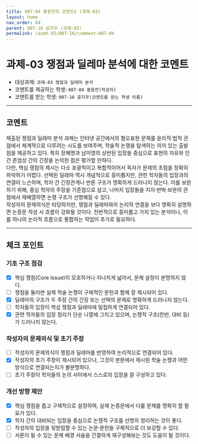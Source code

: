 ```yaml
---
title: 007-04 홍용찬의 코멘트b (과제-03) 
layout: home
nav_order: 04
parent: 007-16 윤지우 (과제-03)
permalink: /asmt-03/007-16/comment-007-04
---
```


# 과제-03 쟁점과 딜레마 분석에 대한 코멘트

- 대상과제: `과제-03 쟁점과 딜레마 분석`
- 코멘트를 제공하는 학생: `007-04 홍용찬(작성자)` 
- 코멘트를 받는 학생: `007-16 윤지우(코멘트를 받는 학생 이름)` 

---

## 코멘트

제출된 쟁점과 딜레마 분석 과제는 인터넷 공간에서의 혐오표현 문제를 윤리적·법적 관점에서 체계적으로 다루려는 시도를 보여주며, 학술적 논쟁을 탐색하는 의미 있는 출발점을 제공하고 있다. 특히 장혜명과 남미영의 상반된 입장을 중심으로 표현의 자유와 인간 존엄성 간의 긴장을 논의한 점은 평가할 만하다.  
다만, 핵심 쟁점의 제시는 다소 포괄적이고 복합적이어서 독자가 문제의 초점을 정확히 파악하기 어렵다. 선택된 딜레마 역시 개념적으로 흥미롭지만, 관련 학자들의 입장과의 연결이 느슨하며, 학자 간 긴장관계나 반론 구조가 명확하게 드러나지 않는다. 이를 보완하기 위해, 중심 학자의 주장을 기준점으로 삼고, 나머지 입장들을 지지·반박·보완의 관점에서 재배열하면 논쟁 구조가 선명해질 수 있다.  
작성자의 문제의식은 타당하지만, 쟁점과 딜레마와의 논리적 연결을 보다 명확히 설명하면 논증문 작성 시 흐름이 강화될 것이다. 전반적으로 흥미롭고 가치 있는 분석이나, 이를 하나의 논리적 흐름으로 통합하는 작업이 추가로 필요하다.  

---

## 체크 포인트

### **기초 구조 점검**
- [x] 핵심 쟁점(Core Issue)이 모호하거나 지나치게 넓어서, 문제 설정이 분명하지 않다.
- [ ] 쟁점을 둘러싼 실제 학술 논쟁이 구체적인 문헌과 함께 잘 제시되어 있다.
- [x] 딜레마의 구조가 두 주장 간의 긴장 또는 선택의 문제로 명확하게 드러나지 않는다.
- [ ] 학자들의 입장이 핵심 쟁점과 딜레마에 밀접하게 연결되어 있다.
- [x] 관련 학자들의 입장 정리가 단순 나열에 그치고 있으며, 논쟁적 구조(찬반, 대비 등)가 드러나지 않는다.

### **작성자의 문제의식 및 초기 주장**
- [ ] 작성자의 문제의식이 쟁점과 딜레마를 반영하여 논리적으로 연결되어 있다.
- [x] 작성자의 초기 주장이 제시되어 있으나, 그것이 본문에서 제시된 학술 논쟁과 어떤 방식으로 연결되는지가 불분명하다.
- [ ] 초기 주장이 학자들의 논의 사이에서 스스로의 입장을 잘 구성하고 있다.

### **개선 방향 제안**
- [x] 핵심 쟁점을 좁고 구체적으로 설정하여, 실제 논증문에서 다룰 문제를 명확히 할 필요가 있다.
- [x] 학자 간의 대비되는 입장을 중심으로 논쟁적 구조를 선명히 정리하는 것이 좋다.
- [ ] 작성자의 입장을 뒷받침할 수 있는 논문·문헌을 구체적으로 더 보강할 수 있다.
- [ ] 서론이 될 수 있는 문제 배경 서술을 간결하게 재구성해보는 것도 도움이 될 것이다.
